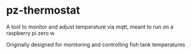 # pz-thermostat

A tool to monitor and adjust temperature via mqtt, meant to run on a raspberry pi zero w

Originally designed for monitoring and controlling fish tank temperatures
